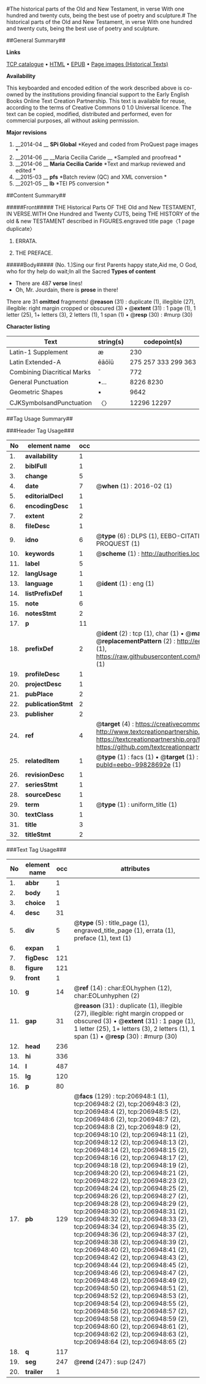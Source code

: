 #The historical parts of the Old and New Testament, in verse With one hundred and twenty cuts, being the best use of poetry and sculpture.#
The historical parts of the Old and New Testament, in verse With one hundred and twenty cuts, being the best use of poetry and sculpture.

##General Summary##

**Links**

[TCP catalogue](http://www.ota.ox.ac.uk/tcp/)  • 
[HTML](http://tei.it.ox.ac.uk/tcp/Texts-HTML/free/B24/B24197.html)  • 
[EPUB](http://tei.it.ox.ac.uk/tcp/Texts-EPUB/free/B24/B24197.epub) • 
[Page images (Historical Texts)](https://historicaltexts.jisc.ac.uk/eebo-99828692e)

**Availability**

This keyboarded and encoded edition of the work described above is co-owned by the
    institutions providing financial support to the Early English Books Online Text Creation
    Partnership. This text is available for reuse, according to the terms of  Creative Commons 0 1.0 Universal
    licence. The text can be copied, modified, distributed and performed, even for commercial
    purposes, all without asking permission.

**Major revisions**

1. __2014-04 __ __SPi Global__ *Keyed and coded from ProQuest page images *
1. __2014-06 __ __Maria Cecilia Caride __ *Sampled and proofread *
1. __2014-06 __ __Maria Cecilia Caride__ *Text and markup reviewed and edited *
1. __2015-03 __ __pfs__ *Batch review (QC) and XML conversion *
1. __2021-05 __ __lb__ *TEI P5 conversion *

##Content Summary##

#####Front#####
THE Historical Parts OF THE Old and New TESTAMENT, IN VERSE.WITH One Hundred and Twenty CUTS, being THE HISTORY of the old & new TESTAMENT described in FIGURES.engraved title page〈1 page duplicate〉
1. ERRATA.

1. THE PREFACE.

#####Body#####
(No. 1.)Sing our first Parents happy state,Aid me, O God, who for thy help do wait;In all the Sacred
**Types of content**

  * There are 487 **verse** lines!
  * Oh, Mr. Jourdain, there is **prose** in there!

There are 31 **omitted** fragments! 
 @__reason__ (31) : duplicate (1), illegible (27), illegible: right margin cropped or obscured (3)  •  @__extent__ (31) : 1 page (1), 1 letter (25), 1+ letters (3), 2 letters (1), 1 span (1)  •  @__resp__ (30) : #murp (30)

**Character listing**


|Text|string(s)|codepoint(s)|
|---|---|---|
|Latin-1 Supplement|æ|230|
|Latin Extended-A|ēāōīū|275 257 333 299 363|
|Combining             Diacritical Marks|̄|772|
|General Punctuation|•…|8226 8230|
|Geometric Shapes|▪|9642|
|CJKSymbolsandPunctuation|〈〉|12296 12297|

##Tag Usage Summary##

###Header Tag Usage###

|No|element name|occ|attributes|
|---|---|---|---|
|1.|__availability__|1||
|2.|__biblFull__|1||
|3.|__change__|5||
|4.|__date__|7| @__when__ (1) : 2016-02 (1)|
|5.|__editorialDecl__|1||
|6.|__encodingDesc__|1||
|7.|__extent__|2||
|8.|__fileDesc__|1||
|9.|__idno__|6| @__type__ (6) : DLPS (1), EEBO-CITATION (1), VID (1), EEBO-PROQUEST (1), STC (1), PROQUEST (1)|
|10.|__keywords__|1| @__scheme__ (1) : http://authorities.loc.gov/ (1)|
|11.|__label__|5||
|12.|__langUsage__|1||
|13.|__language__|1| @__ident__ (1) : eng (1)|
|14.|__listPrefixDef__|1||
|15.|__note__|6||
|16.|__notesStmt__|2||
|17.|__p__|11||
|18.|__prefixDef__|2| @__ident__ (2) : tcp (1), char (1)  •  @__matchPattern__ (2) : ([0-9\-]+):([0-9IVX]+) (1), (.+) (1)  •  @__replacementPattern__ (2) : http://eebo.chadwyck.com/downloadtiff?vid=$1&page=$2 (1), https://raw.githubusercontent.com/textcreationpartnership/Texts/master/tcpchars.xml#$1 (1)|
|19.|__profileDesc__|1||
|20.|__projectDesc__|1||
|21.|__pubPlace__|2||
|22.|__publicationStmt__|2||
|23.|__publisher__|2||
|24.|__ref__|4| @__target__ (4) : https://creativecommons.org/publicdomain/zero/1.0/ (1), http://www.textcreationpartnership.org/docs/. (1), https://textcreationpartnership.org/faq/#faq05 (1), https://github.com/textcreationpartnership (1)|
|25.|__relatedItem__|1| @__type__ (1) : facs (1)  •  @__target__ (1) : https://data.historicaltexts.jisc.ac.uk/view?pubId=eebo-99828692e (1)|
|26.|__revisionDesc__|1||
|27.|__seriesStmt__|1||
|28.|__sourceDesc__|1||
|29.|__term__|1| @__type__ (1) : uniform_title (1)|
|30.|__textClass__|1||
|31.|__title__|3||
|32.|__titleStmt__|2||


###Text Tag Usage###

|No|element name|occ|attributes|
|---|---|---|---|
|1.|__abbr__|1||
|2.|__body__|1||
|3.|__choice__|1||
|4.|__desc__|31||
|5.|__div__|5| @__type__ (5) : title_page (1), engraved_title_page (1), errata (1), preface (1), text (1)|
|6.|__expan__|1||
|7.|__figDesc__|121||
|8.|__figure__|121||
|9.|__front__|1||
|10.|__g__|14| @__ref__ (14) : char:EOLhyphen (12), char:EOLunhyphen (2)|
|11.|__gap__|31| @__reason__ (31) : duplicate (1), illegible (27), illegible: right margin cropped or obscured (3)  •  @__extent__ (31) : 1 page (1), 1 letter (25), 1+ letters (3), 2 letters (1), 1 span (1)  •  @__resp__ (30) : #murp (30)|
|12.|__head__|236||
|13.|__hi__|336||
|14.|__l__|487||
|15.|__lg__|120||
|16.|__p__|80||
|17.|__pb__|129| @__facs__ (129) : tcp:206948:1 (1), tcp:206948:2 (2), tcp:206948:3 (2), tcp:206948:4 (2), tcp:206948:5 (2), tcp:206948:6 (2), tcp:206948:7 (2), tcp:206948:8 (2), tcp:206948:9 (2), tcp:206948:10 (2), tcp:206948:11 (2), tcp:206948:12 (2), tcp:206948:13 (2), tcp:206948:14 (2), tcp:206948:15 (2), tcp:206948:16 (2), tcp:206948:17 (2), tcp:206948:18 (2), tcp:206948:19 (2), tcp:206948:20 (2), tcp:206948:21 (2), tcp:206948:22 (2), tcp:206948:23 (2), tcp:206948:24 (2), tcp:206948:25 (2), tcp:206948:26 (2), tcp:206948:27 (2), tcp:206948:28 (2), tcp:206948:29 (2), tcp:206948:30 (2), tcp:206948:31 (2), tcp:206948:32 (2), tcp:206948:33 (2), tcp:206948:34 (2), tcp:206948:35 (2), tcp:206948:36 (2), tcp:206948:37 (2), tcp:206948:38 (2), tcp:206948:39 (2), tcp:206948:40 (2), tcp:206948:41 (2), tcp:206948:42 (2), tcp:206948:43 (2), tcp:206948:44 (2), tcp:206948:45 (2), tcp:206948:46 (2), tcp:206948:47 (2), tcp:206948:48 (2), tcp:206948:49 (2), tcp:206948:50 (2), tcp:206948:51 (2), tcp:206948:52 (2), tcp:206948:53 (2), tcp:206948:54 (2), tcp:206948:55 (2), tcp:206948:56 (2), tcp:206948:57 (2), tcp:206948:58 (2), tcp:206948:59 (2), tcp:206948:60 (2), tcp:206948:61 (2), tcp:206948:62 (2), tcp:206948:63 (2), tcp:206948:64 (2), tcp:206948:65 (2)|
|18.|__q__|117||
|19.|__seg__|247| @__rend__ (247) : sup (247)|
|20.|__trailer__|1||
